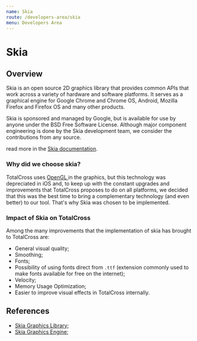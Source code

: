```yaml
---
name: Skia
route: /developers-area/skia
menu: Developers Area
---
```


# Skia

## Overview

Skia is an open source 2D graphics library that provides common APIs that work across a variety of hardware and software platforms. It serves as a graphical engine for Google Chrome and Chrome OS, Android, Mozilla Firefox and Firefox OS and many other products.

Skia is sponsored and managed by Google, but is available for use by anyone under the BSD Free Software License. Although major component engineering is done by the Skia development team, we consider the contributions from any source.

read more in the [Skia documentation](https://skia.org/).

### Why did we choose skia?

TotalCross uses [OpenGL ](https://learn.totalcross.com/opengl)in the graphics, but this technology was depreciated in iOS and, to keep up with the constant upgrades and improvements that TotalCross proposes to do on all platforms, we decided that this was the best time to bring a complementary technology \(and even better\) to our tool. That's why Skia was chosen to be implemented.

### Impact of Skia on TotalCross

Among the many improvements that the implementation of skia has brought to TotalCross are:

- General visual quality;
- Smoothing;
- Fonts;
- Possibility of using fonts direct from `.ttf` \(extension commonly used to make fonts available for free on the internet\);
- Velocity;
- Memory Usage Optimization;
- Easier to improve visual effects in TotalCross internally.

## References

- [Skia Graphics Library](https://skia.org/);
- [Skia Graphics Engine](https://en.m.wikipedia.org/wiki/Skia_Graphics_Engine);
